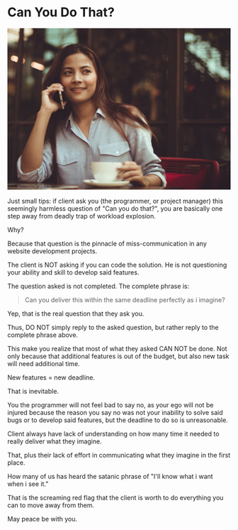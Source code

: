 Can You Do That?
===

![Cute Girl Asking You To Do Things](/media/can-you-do-that.jpeg)

Just small tips: if client ask you (the programmer, or project manager) this seemingly harmless question of "Can you do that?", you are basically one step away from deadly trap of workload explosion.

Why?

Because that question is the pinnacle of miss-communication in any website development projects.

The client is NOT asking if you can code the solution. He is not questioning your ability and skill to develop said features.

The question asked is not completed. The complete phrase is:

>	Can you deliver this within the same deadline perfectly as i imagine?

Yep, that is the real question that they ask you.

Thus, DO NOT simply reply to the asked question, but rather reply to the complete phrase above.

This make you realize that most of what they asked CAN NOT be done. Not only because that additional features is out of the budget, but also new task will need additional time.

New features = new deadline.

That is inevitable.

You the programmer will not feel bad to say no, as your ego will not be injured because the reason you say no was not your inability to solve said bugs or to develop said features, but the deadline to do so is unreasonable.

Client always have lack of understanding on how many time it needed to really deliver what they imagine.

That, plus their lack of effort in communicating what they imagine in the first place.

How many of us has heard the satanic phrase of "I'll know what i want when i see it."

That is the screaming red flag that the client is worth to do everything you can to move away from them.

May peace be with you.
